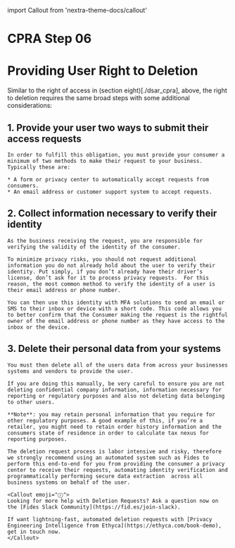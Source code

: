 import Callout from 'nextra-theme-docs/callout'

# CPRA Step 06
# Providing User Right to Deletion
Similar to the right of access in (section eight)[./dsar_cpra], above, the right to deletion requires the same broad steps with some additional considerations:

## 1. Provide your user two ways to submit their access requests
    In order to fulfill this obligation, you must provide your consumer a minimum of two methods to make their request to your business. Typically these are:
    
    * A form or privacy center to automatically accept requests from consumers.
    * An email address or customer support system to accept requests.

## 2. Collect information necessary to verify their identity
    As the business receiving the request, you are responsible for verifying the validity of the identity of the consumer. 

    To minimize privacy risks, you should not request additional information you do not already hold about the user to verify their identity. Put simply, if you don’t already have their driver’s license, don’t ask for it to process privacy requests.  For this reason, the most common method to verify the identity of a user is their email address or phone number.

    You can then use this identity with MFA solutions to send an email or SMS to their inbox or device with a short code. This code allows you to better confirm that the Consumer making the request is the rightful owner of the email address or phone number as they have access to the inbox or the device.

## 3. Delete their personal data from your systems
    You must then delete all of the users data from across your businesses systems and vendors to provide the user. 

    If you are doing this manually, be very careful to ensure you are not deleting confidential company information, information necessary for reporting or regulatory purposes and also not deleting data belonging to other users. 

    **Note**: you may retain personal information that you require for other regulatory purposes. A good example of this, if you’re a retailer, you might need to retain order history information and the consumers state of residence in order to calculate tax nexus for reporting purposes.

    The deletion request process is labor intensive and risky, therefore we strongly recommend using an automated system such as Fides to perform this end-to-end for you from providing the consumer a privacy center to receive their requests, automating identity verification and programmatically performing secure data extraction  across all business systems on behalf of the user.

    <Callout emoji="ⓘ">
    Looking for more help with Deletion Requests? Ask a question now on the [Fides Slack Community](https://fid.es/join-slack).
    
    If want lightning-fast, automated deletion requests with [Privacy Engineering Intelligence from Ethyca](https://ethyca.com/book-demo), get in touch now.
    </Callout>
